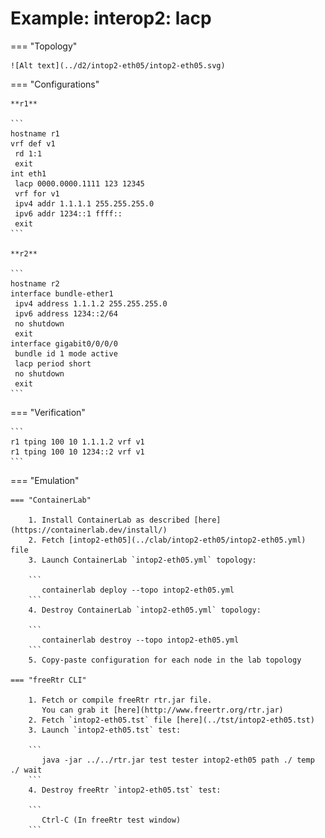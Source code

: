 # Example: interop2: lacp

=== "Topology"

    ![Alt text](../d2/intop2-eth05/intop2-eth05.svg)

=== "Configurations"

    **r1**

    ```
    hostname r1
    vrf def v1
     rd 1:1
     exit
    int eth1
     lacp 0000.0000.1111 123 12345
     vrf for v1
     ipv4 addr 1.1.1.1 255.255.255.0
     ipv6 addr 1234::1 ffff::
     exit
    ```

    **r2**

    ```
    hostname r2
    interface bundle-ether1
     ipv4 address 1.1.1.2 255.255.255.0
     ipv6 address 1234::2/64
     no shutdown
     exit
    interface gigabit0/0/0/0
     bundle id 1 mode active
     lacp period short
     no shutdown
     exit
    ```

=== "Verification"

    ```
    r1 tping 100 10 1.1.1.2 vrf v1
    r1 tping 100 10 1234::2 vrf v1
    ```

=== "Emulation"

    === "ContainerLab"

        1. Install ContainerLab as described [here](https://containerlab.dev/install/)  
        2. Fetch [intop2-eth05](../clab/intop2-eth05/intop2-eth05.yml) file  
        3. Launch ContainerLab `intop2-eth05.yml` topology:  

        ```
           containerlab deploy --topo intop2-eth05.yml  
        ```
        4. Destroy ContainerLab `intop2-eth05.yml` topology:  

        ```
           containerlab destroy --topo intop2-eth05.yml  
        ```
        5. Copy-paste configuration for each node in the lab topology

    === "freeRtr CLI"

        1. Fetch or compile freeRtr rtr.jar file.  
           You can grab it [here](http://www.freertr.org/rtr.jar)  
        2. Fetch `intop2-eth05.tst` file [here](../tst/intop2-eth05.tst)  
        3. Launch `intop2-eth05.tst` test:  

        ```
           java -jar ../../rtr.jar test tester intop2-eth05 path ./ temp ./ wait
        ```
        4. Destroy freeRtr `intop2-eth05.tst` test:  

        ```
           Ctrl-C (In freeRtr test window)
        ```

